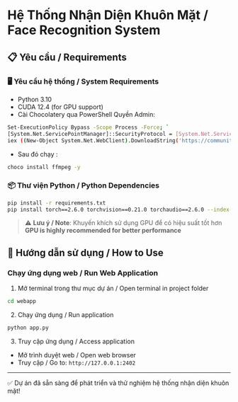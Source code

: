# Hệ Thống Nhận Diện Khuôn Mặt / Face Recognition System

## 📋 Yêu cầu / Requirements

### 🖥️ Yêu cầu hệ thống / System Requirements
- Python 3.10
- CUDA 12.4 (for GPU support)
- Cài Chocolatery qua PowerShell Quyền Admin:
```bash 
Set-ExecutionPolicy Bypass -Scope Process -Force; `
[System.Net.ServicePointManager]::SecurityProtocol = [System.Net.ServicePointManager]::SecurityProtocol -bor 3072; `
iex ((New-Object System.Net.WebClient).DownloadString('https://community.chocolatey.org/install.ps1'))
```
-  Sau đó chạy :
```bash
choco install ffmpeg -y
```

### 📦 Thư viện Python / Python Dependencies
```bash
pip install -r requirements.txt
pip install torch==2.6.0 torchvision==0.21.0 torchaudio==2.6.0 --index-url https://download.pytorch.org/whl/cu124 (Nếu muốn dùng GPU)
```

> ⚠️ **Lưu ý / Note**: Khuyến khích sử dụng GPU để có hiệu suất tốt hơn  
> **GPU is highly recommended for better performance**

## 🚀 Hướng dẫn sử dụng / How to Use

### Chạy ứng dụng web / Run Web Application
1. Mở terminal trong thư mục dự án / Open terminal in project folder
```bash
cd webapp
```

2. Chạy ứng dụng / Run application
```bash
python app.py
```

3. Truy cập ứng dụng / Access application
- Mở trình duyệt web / Open web browser
- Truy cập / Go to: `http://127.0.0.1:2402`

---

✅ Dự án đã sẵn sàng để phát triển và thử nghiệm hệ thống nhận diện khuôn mặt!
